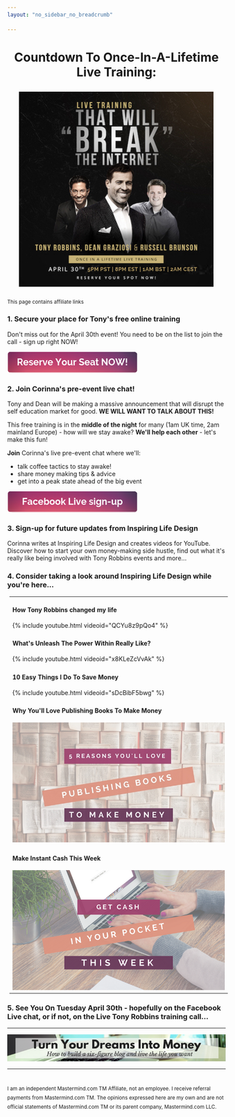 ```yaml
---
layout: "no_sidebar_no_breadcrumb"

---
```


<h1>
<center>

Countdown To Once-In-A-Lifetime Live Training:
<p id="demo"></p>

</center>
</h1>

<center>
  <img src="/i/2019/kbb/live-training.png" alt="Tony, Dean & Russel live training on April 30th 2019">
</center>
<br>
<sub>This page contains affiliate links</sub><br>

### 1. Secure your place for Tony's free online training
Don't miss out for the April 30th event!
You need to be on the list to join the call - sign up right NOW!

<a id="reserveSeat" href="https://cl518.isrefer.com/go/opt-in/a1899">
  <img src="/i/Buttons/reserve-seat.png" alt="Reserve Your Seat NOW button">
</a>
<br>

### 2. Join Corinna's pre-event live chat!

Tony and Dean will be making a massive announcement that will disrupt the self education market for good. **WE WILL WANT TO TALK ABOUT THIS!**

This free training is in the **middle of the night** for many (1am UK time, 2am mainland Europe) - how will we stay awake? **We'll help each other** - let's make this fun!

**Join** Corinna's live pre-event chat where we'll:

- talk coffee tactics to stay awake!
- share money making tips & advice
- get into a peak state ahead of the big event

<a href="https://www.facebook.com/events/830459853999381" target="_blank">
  <img src="/i/Buttons/facebook-signup.png" alt="Sign-up for my Facebook live chat (button)">
</a>
<br>

### 3. Sign-up for future updates from Inspiring Life Design 
Corinna writes at Inspiring Life Design and creates videos for YouTube. Discover how to start your own money-making side hustle, find out what it's really like being involved with Tony Robbins events and more...
<script async id="_ck_457483" src="https://forms.convertkit.com/457483?v=7"></script>

### 4. Consider taking a look around Inspiring Life Design while you're here...

<table width="350" style="margin: 5px 5px 5px 5px;">
<tr>
<td>
<h4>How Tony Robbins changed my life</h4>
{% include youtube.html videoid="QCYu8z9pQo4" %}
</td>
</tr>
<tr>
<td>
<h4>What's Unleash The Power Within Really Like?</h4>
{% include youtube.html videoid="x8KLeZcVvAk" %}
</td>
</tr>
<tr>
<td>
<h4>10 Easy Things I Do To Save Money</h4>
{% include youtube.html videoid="sDcBibF5bwg" %}
</td>
</tr>
<tr>
<td>
<h4>Why You'll Love Publishing Books To Make Money</h4>
<a href="/posts/5-money-making-reasons-to-publish-books.html"><img src="/i/2018/5-reasons-youll-love-publishing-books-to-make-money.jpg" alt="5 reasons you will love publishing books to make money header image"></a>
</td>
</tr>
<tr>
<td>
<h4>Make Instant Cash This Week</h4>
<a href="/posts/cash-this-week.html"><img src="/i/cash_this_week.png" alt="Make instant money this week header image"></a>
</td>
</tr>
</table>

### 5. See You On Tuesday April 30th - hopefully on the Facebook Live chat, or if not, on the Live Tony Robbins training call...

***

<!-- START ADVERTISER: Turn Your Dreams Into Money -->
<center>
<a href="http://bit.ly/turnyourdreamsintomoney" target="_blank"><img src='/aff/turn-your-dreams-into-money-728x90.png' alt='Turn Your Dreams Into Money link to course' /></a>
</center>
<!-- END ADVERTISER: Turn Your Dreams Into Money -->

***

<br>
<sub>I am an independent Mastermind.com TM Affiliate, not an employee. I receive referral payments from Mastermind.com TM. The opinions expressed here are my own and are not official statements of Mastermind.com TM or its parent company, Mastermind.com LLC.</sub>

<!-- Display the countdown timer in an element -->


<script>
// Set the date we're counting down to
var countDownDate = new Date("May 1, 2019 01:00:00").getTime();

// Update the count down every 1 second
var x = setInterval(function() {

  // Get todays date and time
  var now = new Date().getTime();

  // Find the distance between now and the count down date
  var distance = countDownDate - now;

  // Time calculations for days, hours, minutes and seconds
  var days = Math.floor(distance / (1000 * 60 * 60 * 24));
  var hours = Math.floor((distance % (1000 * 60 * 60 * 24)) / (1000 * 60 * 60));
  var minutes = Math.floor((distance % (1000 * 60 * 60)) / (1000 * 60));
  var seconds = Math.floor((distance % (1000 * 60)) / 1000);

  // Display the result in the element with id="demo"
  document.getElementById("demo").innerHTML = hours + "h "
  + minutes + "m " + seconds + "s ";

  // If the count down is finished, write some text 
  if (distance < 0) {
    clearInterval(x);
    document.getElementById("demo").innerHTML = "THE EVENT IS HAPPENING!";
  }
}, 1000);
</script>


